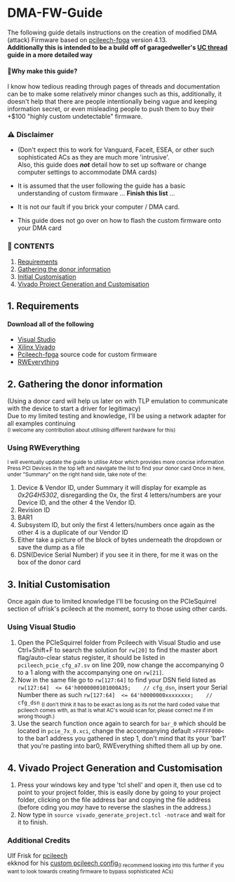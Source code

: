 # DMA-FW-Guide
The following guide details instructions on the creation of modified DMA (attack) Firmware based on [pcileech-fpga](https://github.com/ufrisk/pcileech) version 4.13. <br />
**Additionally this is intended to be a build off of garagedweller's [UC thread](https://www.unknowncheats.me/forum/anti-cheat-bypass/613135-dma-custom-firmware-guide.html) guide in a more detailed way**<br />

#### 📖Why make this guide?
I know how tedious reading through pages of threads and documentation can be to make some relatively minor changes such as this,
additionally, it doesn't help that there are people intentionally being vague and keeping information secret, or even misleading 
people to push them to buy their +$100 "highly custom undetectable" firmware.

### ⚠️ Disclaimer
- (Don't expect this to work for Vanguard, Faceit, ESEA, or other such sophisticated ACs as they are much more 'intrusive'. <br />
Also, this guide does ___not___ detail how to set up software or change computer settings to accommodate DMA cards)

- It is assumed that the user following the guide has a basic understanding of custom firmware ...  **Finish this list** ... 

- It is not our fault if you brick your computer / DMA card. 

- This guide does not go over on how to flash the custom firmware onto your DMA card



### 📑 CONTENTS
1. [Requirements](https://github.com/Silverr12/DMA-FW-Guide#1-requirements)
2. [Gathering the donor information](https://github.com/Silverr12/DMA-FW-Guide#2-gathering-the-donor-information)
3. [Initial Customisation](https://github.com/Silverr12/DMA-FW-Guide#3-initial-customisation)
4. [Vivado Project Generation and Customisation](https://github.com/Silverr12/DMA-FW-Guide#4-vivado-project-generation-and-customisation)

## **1. Requirements**


#### Download all of the following
- [Visual Studio](https://visualstudio.microsoft.com/vs/community/)
- [Xilinx Vivado](https://www.xilinx.com/support/download.html)
- [Pcileech-fpga](https://github.com/ufrisk/pcileech-fpga) source code for custom firmware
- [RWEverything](http://rweverything.com/download/)





## **2. Gathering the donor information** 
(Using a donor card will help us later on with TLP emulation to communicate with the device to start a driver for legitimacy) <br />
Due to my limited testing and knowledge, I'll be using a network adapter for all examples continuing <br />
<sup>(I welcome any contribution about utilising different hardware for this)</sup>

### Using RWEverything
<sup> I will eventually update the guide to utilise Arbor which provides more concise information
Press PCI Devices in the top left and navigate the list to find your donor card
Once in here, under "Summary" on the right hand side, take note of the:
1. Device & Vendor ID, under Summary it will display for example as _0x2G4H5302_, disregarding the 0x, the first 4 letters/numbers are your Device ID, and the other 4 the Vendor ID.
2. Revision ID
3. BAR1
4. Subsystem ID, but only the first 4 letters/numbers once again as the other 4 is a duplicate of our Vendor ID
5. Either take a picture of the block of bytes underneath the dropdown or save the dump as a file
6. DSN(Device Serial Number) if you see it in there, for me it was on the box of the donor card

## **3. Initial Customisation**
Once again due to limited knowledge I'll be focusing on the PCIeSquirrel section of ufrisk's pcileech at the moment, sorry to those using other cards.

### Using Visual Studio
1. Open the PCIeSquirrel folder from Pcileech with Visual Studio and use Ctrl+Shift+F to search the solution for `rw[20]` to find the master abort flag/auto-clear status register, it should be listed in `pcileech_pcie_cfg_a7.sv` on line 209, now change the accompanying 0 to a 1 along with the accompanying one on `rw[21]`.
2. Now in the same file go to `rw[127:64]` to find your DSN field listed as `rw[127:64]  <= 64'h0000000101000A35;    // cfg_dsn`, insert your Serial Number there as such `rw[127:64]  <= 64'h0000000xxxxxxxx;    // cfg_dsn` <sub>(I don't think it has to be exact as long as its not the hard coded value that pcileech comes with, as that is what AC's would scan for, please correct me if im wrong though.)</sub>
3. Use the search function once again to search for `bar_0` which should be located in `pcie_7x_0.xci`, change the accompanying default `>FFFFF000<` to the bar1 address you gathered in step 1, don't mind that its your 'bar1' that you're pasting into bar0, RWEverything shifted them all up by one.

## **4. Vivado Project Generation and Customisation**
1. Press your windows key and type 'tcl shell' and open it, then use cd to point to your project folder, this is easily done by going to your project folder, clicking on the file address bar and copying the file address (before cding you *may* have to reverse the slashes in the address.)
2. Now type in `source vivado_generate_project.tcl -notrace` and wait for it to finish.











### Additional Credits
Ulf Frisk for [pcileech](https://github.com/ufrisk/pcileech) <br />
ekknod for his [custom pcileech config](https://github.com/ekknod/pcileech-wifi)<sub>(I recommend looking into this further if you want to look towards creating firmware to bypass sophisticated ACs)</sub>


